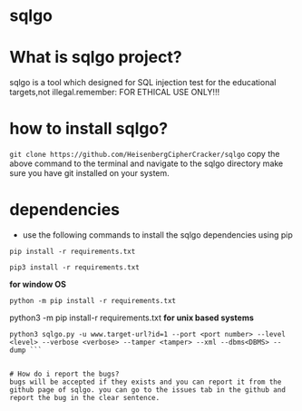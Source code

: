 # sqlgo

# What is sqlgo project?
sqlgo is a tool which designed for SQL injection test for the educational targets,not illegal.remember: FOR ETHICAL USE ONLY!!!

# how to install sqlgo?
```git clone https://github.com/HeisenbergCipherCracker/sqlgo```
copy the above command to the terminal and navigate to the sqlgo directory
make sure you have git installed on your system.

# dependencies
- use the following commands to install the sqlgo dependencies using pip 
```
pip install -r requirements.txt
```
```
pip3 install -r requirements.txt
```
**for window OS**
```
python -m pip install -r requirements.txt
```
python3 -m pip install-r requirements.txt
**for unix based systems**


```
python3 sqlgo.py -u www.target-url?id=1 --port <port number> --level <level> --verbose <verbose> --tamper <tamper> --xml --dbms<DBMS> --dump ```


# How do i report the bugs?
bugs will be accepted if they exists and you can report it from the github page of sqlgo. you can go to the issues tab in the github and report the bug in the clear sentence.
